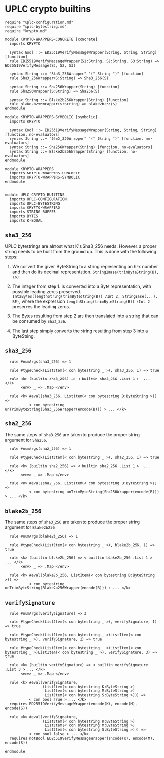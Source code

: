 # UPLC crypto builtins 

```k
require "uplc-configuration.md"
require "uplc-bytestring.md"
require "krypto.md"

module KRYPTO-WRAPPERS-CONCRETE [concrete]
  imports KRYPTO
  
  syntax Bool ::= ED25519VerifyMessageWrapper(String, String, String) [function]
  rule ED25519VerifyMessageWrapper(S1:String, S2:String, S3:String) => ED25519VerifyMessage(S1, S2, S3)

  syntax String ::= "Sha3_256Wrapper" "(" String ")" [function]
  rule Sha3_256Wrapper(S:String) => Sha3_256(S)

  syntax String ::= Sha256Wrapper(String) [function]
  rule Sha256Wrapper(S:String) => Sha256(S)
  
  syntax String ::= Blake2b256Wrapper(String) [function]
  rule Blake2b256Wrapper(S:String) => Blake2b256(S)
endmodule

module KRYPTO-WRAPPERS-SYMBOLIC [symbolic]
  imports KRYPTO
  
  syntax Bool ::= ED25519VerifyMessageWrapper(String, String, String) [function, no-evaluators]
  syntax String ::= "Sha3_256Wrapper" "(" String ")" [function, no-evaluators]
  syntax String ::= Sha256Wrapper(String) [function, no-evaluators]
  syntax String ::= Blake2b256Wrapper(String) [function, no-evaluators]
endmodule

module KRYPTO-WRAPPERS
  imports KRYPTO-WRAPPERS-CONCRETE
  imports KRYPTO-WRAPPERS-SYMBOLIC
endmodule


module UPLC-CRYPTO-BUILTINS
  imports UPLC-CONFIGURATION
  imports UPLC-BYTESTRING
  imports KRYPTO-WRAPPERS
  imports STRING-BUFFER
  imports BYTES
  imports K-EQUAL
```

## `sha3_256`

UPLC bytestrings are almost what K's Sha3_256 needs. However, a proper string needs to
be built from the ground up. This is done with the following steps:

1. We convert the given ByteString to a string representing an hex
     number and then do its decimal representation.
     `String2Base(trimByteString(B), 16)`.

2. The integer from step 1. is converted into a Byte representation,
     with possible leading zeros preserved.
     `Int2Bytes(lengthString(trimByteString(B)) /Int 2,
     StringBase(...), BE)`, where the expression
     `lengthString(trimByteString(B)) /Int 2` preserves the leading
     zeros.

3. The Bytes resulting from step 2 are then translated into a string
     that can be consumed by `Sha3_256`.

4. The last step simply converts the string resulting from step 3 into
a ByteString.

## `sha3_256`

```k
  rule #numArgs(sha3_256) => 1

  rule #typeCheck(ListItem(< con bytestring _ >), sha3_256, 1) => true

  rule <k> (builtin sha3_256) => < builtin sha3_256 .List 1 >  ... </k>
       <env> _ => .Map </env>

  rule <k> #eval(sha3_256, ListItem(< con bytestring B:ByteString >)) =>
           < con bytestring unTrimByteString(Sha3_256Wrapper(encode(B))) > ... </k>
```

## `sha2_256`

The same steps of `sha3_256` are taken to produce the proper string argument for `Sha256`.

```k
  rule #numArgs(sha2_256) => 1

  rule #typeCheck(ListItem(< con bytestring _ >), sha2_256, 1) => true

  rule <k> (builtin sha2_256) => < builtin sha2_256 .List 1 >  ... </k>
       <env> _ => .Map </env>

  rule <k> #eval(sha2_256, ListItem(< con bytestring B:ByteString >)) =>
           < con bytestring unTrimByteString(Sha256Wrapper(encode(B))) > ... </k>
```

## `blake2b_256`

The same steps of `sha3_256` are taken to produce the proper string argument for `Blake2b256`.

```k
  rule #numArgs(blake2b_256) => 1

  rule #typeCheck(ListItem(< con bytestring _ >), blake2b_256, 1) => true

  rule <k> (builtin blake2b_256) => < builtin blake2b_256 .List 1 > ... </k>
       <env> _ => .Map </env>

  rule <k> #eval(blake2b_256, ListItem(< con bytestring B:ByteString >)) =>
           < con bytestring unTrimByteString(Blake2b256Wrapper(encode(B))) > ... </k>
```

## `verifySignature`

```k
  rule #numArgs(verifySignature) => 3

  rule #typeCheck(ListItem(< con bytestring _ >), verifySignature, 1) => true

  rule #typeCheck(ListItem(< con bytestring _ >)ListItem(< con bytestring _ >), verifySignature, 2) => true

  rule #typeCheck(ListItem(< con bytestring _ >)ListItem(< con bytestring _ >)ListItem(< con bytestring _ >), verifySignature, 3) => true

  rule <k> (builtin verifySignature) => < builtin verifySignature .List 3 > ... </k>
       <env> _ => .Map </env>

  rule <k> #eval(verifySignature,
                 (ListItem(< con bytestring K:ByteString >)
                  ListItem(< con bytestring M:ByteString >)
                  ListItem(< con bytestring S:ByteString >))) =>
           < con bool True > ... </k>
  requires ED25519VerifyMessageWrapper(encode(K), encode(M), encode(S))

  rule <k> #eval(verifySignature,
                 (ListItem(< con bytestring K:ByteString >)
                  ListItem(< con bytestring M:ByteString >)
                  ListItem(< con bytestring S:ByteString >))) =>
           < con bool False > ... </k>
  requires notBool ED25519VerifyMessageWrapper(encode(K), encode(M), encode(S))
```

```k
endmodule
``` 